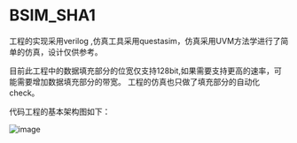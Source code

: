 # BSIM_SHA1
工程的实现采用verilog ,仿真工具采用questasim，仿真采用UVM方法学进行了简单的仿真，设计仅供参考。

目前此工程中的数据填充部分的位宽仅支持128bit,如果需要支持更高的速率，可能需要增加数据填充部分的带宽。
工程的仿真也只做了填充部分的自动化check。


代码工程的基本架构图如下：


![image](https://user-images.githubusercontent.com/111585956/187062904-4895d18b-30cf-4f7c-876f-7f6272dece90.png)
